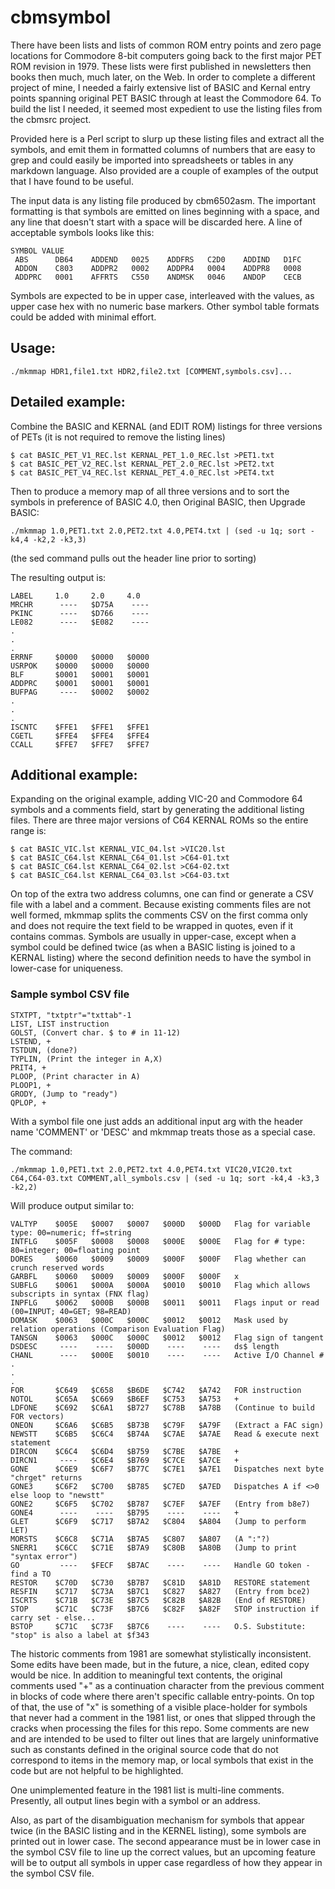 # cbmsymbol

There have been lists and lists of common ROM entry points and zero page locations for Commodore 8-bit computers going back to the first major PET ROM revision in 1979.  These lists were first published in newsletters then books then much, much later, on the Web.  In order to complete a different project of mine, I needed a fairly extensive list of BASIC and Kernal entry points spanning original PET BASIC through at least the Commodore 64. To build the list I needed, it seemed most expedient to use the listing files from the cbmsrc project.

Provided here is a Perl script to slurp up these listing files and extract all the symbols, and emit them in formatted columns of numbers that are easy to grep and could easily be imported into spreadsheets or tables in any markdown language.  Also provided are a couple of examples of the output that I have found to be useful.

The input data is any listing file produced by cbm6502asm.  The important formatting is that symbols are emitted on lines beginning with a space, and any line that doesn't start with a space will be discarded here.  A line of acceptable symbols looks like this:
```
SYMBOL VALUE
 ABS      DB64    ADDEND   0025    ADDFRS   C2D0    ADDIND   D1FC
 ADDON    C803    ADDPR2   0002    ADDPR4   0004    ADDPR8   0008
 ADDPRC   0001    AFFRTS   C550    ANDMSK   0046    ANDOP    CECB
```

Symbols are expected to be in upper case, interleaved with the values, as upper case hex with no numeric base markers.  Other symbol table formats could be added with minimal effort.

## Usage:

```./mkmmap HDR1,file1.txt HDR2,file2.txt [COMMENT,symbols.csv]...```

## Detailed example:

Combine the BASIC and KERNAL (and EDIT ROM) listings for three versions of PETs (it is not required to remove the listing lines)

```
$ cat BASIC_PET_V1_REC.lst KERNAL_PET_1.0_REC.lst >PET1.txt
$ cat BASIC_PET_V2_REC.lst KERNAL_PET_2.0_REC.lst >PET2.txt
$ cat BASIC_PET_V4_REC.lst KERNAL_PET_4.0_REC.lst >PET4.txt
```

Then to produce a memory map of all three versions and to sort the symbols in preference of BASIC 4.0, then Original BASIC, then Upgrade BASIC:

```
./mkmmap 1.0,PET1.txt 2.0,PET2.txt 4.0,PET4.txt | (sed -u 1q; sort -k4,4 -k2,2 -k3,3)
```

(the sed command pulls out the header line prior to sorting)

The resulting output is:

```
LABEL     1.0     2.0     4.0     
MRCHR      ----   $D75A    ----
PKINC      ----   $D766    ----
LE082      ----   $E082    ----
.
.
.
ERRNF     $0000   $0000   $0000
USRPOK    $0000   $0000   $0000
BLF       $0001   $0001   $0001
ADDPRC    $0001   $0001   $0001
BUFPAG     ----   $0002   $0002
.
.
.
ISCNTC    $FFE1   $FFE1   $FFE1
CGETL     $FFE4   $FFE4   $FFE4
CCALL     $FFE7   $FFE7   $FFE7
```

## Additional example:

Expanding on the original example, adding VIC-20 and Commodore 64 symbols and a comments field, start by generating the additional listing files.  There are three major versions of C64 KERNAL ROMs so the entire range is:

```
$ cat BASIC_VIC.lst KERNAL_VIC_04.lst >VIC20.lst
$ cat BASIC_C64.lst KERNAL_C64_01.lst >C64-01.txt
$ cat BASIC_C64.lst KERNAL_C64_02.lst >C64-02.txt
$ cat BASIC_C64.lst KERNAL_C64_03.lst >C64-03.txt
```

On top of the extra two address columns, one can find or generate a CSV file with a label and a comment.  Because existing comments files are not well formed, mkmmap splits the comments CSV on the first comma only and does not require the text field to be wrapped in quotes, even if it contains commas.  Symbols are usually in upper-case, except when a symbol could be defined twice (as when a BASIC listing is joined to a KERNAL listing) where the second definition needs to have the symbol in lower-case for uniqueness.

### Sample symbol CSV file
```
STXTPT, "txtptr"="txttab"-1
LIST, LIST instruction
GOLST, (Convert char. $ to # in 11-12)
LSTEND, +
TSTDUN, (done?)
TYPLIN, (Print the integer in A,X)
PRIT4, +
PLOOP, (Print character in A)
PLOOP1, +
GRODY, (Jump to "ready")
QPLOP, +
```

With a symbol file one just adds an additional input arg with the header name 'COMMENT' or 'DESC' and mkmmap treats those as a special case.

The command:

```
./mkmmap 1.0,PET1.txt 2.0,PET2.txt 4.0,PET4.txt VIC20,VIC20.txt C64,C64-03.txt COMMENT,all_symbols.csv | (sed -u 1q; sort -k4,4 -k3,3 -k2,2)
```

Will produce output similar to:

```
VALTYP    $005E   $0007   $0007   $000D   $000D   Flag for variable type: 00=numeric; ff=string
INTFLG    $005F   $0008   $0008   $000E   $000E   Flag for # type: 80=integer; 00=floating point
DORES     $0060   $0009   $0009   $000F   $000F   Flag whether can crunch reserved words
GARBFL    $0060   $0009   $0009   $000F   $000F   x
SUBFLG    $0061   $000A   $000A   $0010   $0010   Flag which allows subscripts in syntax (FNX flag)
INPFLG    $0062   $000B   $000B   $0011   $0011   Flags input or read (00=INPUT; 40=GET; 98=READ)
DOMASK    $0063   $000C   $000C   $0012   $0012   Mask used by relation operations (Comparison Evaluation Flag)
TANSGN    $0063   $000C   $000C   $0012   $0012   Flag sign of tangent
DSDESC     ----    ----   $000D    ----    ----   ds$ length
CHANL      ----   $000E   $0010    ----    ----   Active I/O Channel #
.
.
.
FOR       $C649   $C658   $B6DE   $C742   $A742   FOR instruction
NOTOL     $C65A   $C669   $B6EF   $C753   $A753   +
LDFONE    $C692   $C6A1   $B727   $C78B   $A78B   (Continue to build FOR vectors)
ONEON     $C6A6   $C6B5   $B73B   $C79F   $A79F   (Extract a FAC sign)
NEWSTT    $C6B5   $C6C4   $B74A   $C7AE   $A7AE   Read & execute next statement
DIRCON    $C6C4   $C6D4   $B759   $C7BE   $A7BE   +
DIRCN1     ----   $C6E4   $B769   $C7CE   $A7CE   +
GONE      $C6E9   $C6F7   $B77C   $C7E1   $A7E1   Dispatches next byte "chrget" returns
GONE3     $C6F2   $C700   $B785   $C7ED   $A7ED   Dispatches A if <>0 else loop to "newstt"
GONE2     $C6F5   $C702   $B787   $C7EF   $A7EF   (Entry from b8e7)
GONE4      ----    ----   $B795    ----    ----   +
GLET      $C6F9   $C717   $B7A2   $C804   $A804   (Jump to perform LET)
MORSTS    $C6C8   $C71A   $B7A5   $C807   $A807   (A ":"?)
SNERR1    $C6CC   $C71E   $B7A9   $C80B   $A80B   (Jump to print "syntax error")
GO         ----   $FECF   $B7AC    ----    ----   Handle GO token - find a TO
RESTOR    $C70D   $C730   $B7B7   $C81D   $A81D   RESTORE statement
RESFIN    $C717   $C73A   $B7C1   $C827   $A827   (Entry from bce2)
ISCRTS    $C71B   $C73E   $B7C5   $C82B   $A82B   (End of RESTORE)
STOP      $C71C   $C73F   $B7C6   $C82F   $A82F   STOP instruction if carry set - else...
BSTOP     $C71C   $C73F   $B7C6    ----    ----   O.S. Substitute: "stop" is also a label at $f343
```

The historic comments from 1981 are somewhat stylistically inconsistent.  Some edits have been made, but in the future, a nice, clean, edited copy would be nice.  In addition to meaningful text contents, the original comments used "+" as a continuation character from the previous comment in blocks of code where there aren't specific callable entry-points.  On top of that, the use of "x" is something of a visible place-holder for symbols that never had a comment in the 1981 list, or ones that slipped through the cracks when processing the files for this repo.  Some comments are new and are intended to be used to filter out lines that are largely uninformative such as constants defined in the original source code that do not correspond to items in the memory map, or local symbols that exist in the code but are not helpful to be highlighted.

One unimplemented feature in the 1981 list is multi-line comments. Presently, all output lines begin with a symbol or an address.

Also, as part of the disambiguation mechanism for symbols that appear twice (in the BASIC listing and in the KERNEL listing), some symbols are printed out in lower case.  The second appearance must be in lower case in the symbol CSV file to line up the correct values, but an upcoming feature will be to output all symbols in upper case regardless of how they appear in the symbol CSV file.

